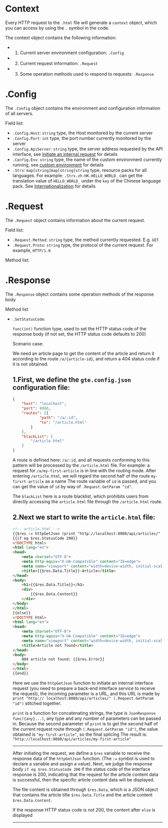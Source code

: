 # Context

Every HTTP request to the `.html` file will generate a `context` object, which you can access by using the `.` symbol in the code.

The context object contains the following information:

- 1. Current server environment configuration: `.Config`
- 2. Current request information: `.Request`
- 3. Some operation methods used to respond to requests: `.Response`

# .Config

The `.Config` object contains the environment and configuration information of all servers.

Field list:

- `.Config.Host`: `string` type, the Host monitored by the current server
- `.Config.Port`: `int` type, the port number currently monitored by the server
- `.Config.ApiServer`: `string` type, the server address requested by the API interface, see [Initiate an internal request](api.md) for details
- `.Config.Env`: `string` type, the name of the custom environment currently running, see [custom environment](env.md) for details
- `.Strs`: `map[string]map[string]string` type, resource packs for all languages. For example: `.Strs.zh-HK.HELLO_WORLD_` can get the translation value of `HELLO_WORLD_` under the `key` of the Chinese language pack. See [Internationalization](globalization.md) for details

# .Request

The `.Request` object contains information about the current request.

Field list:

- `.Request.Method`: `string` type, the method currently requested. E.g. `GET`
- `.Request.Proto`: `string` type, the protocol of the current request. For example, `HTTP/1.0`

Method list:

# .Response

The `.Response` object contains some operation methods of the response body

Method list

- `.SetStatusCode`:
    
    `func(int)` function type, used to set the HTTP status code of the response body (if not set, the HTTP status code defaults to 200)


    Scenario case:
    
    We need an article page to get the content of the article and return it according to the route `/a/{article-id}`, and return a 404 status code if it is not obtained.

    1.First, we define the `gte.config.json` configuration file:
    ---

    ```json
    {
        "host": "localhost",
        "port": 8080,
        "routes": [{
                "path": "/a/:id",
                "to": "/article.html"
            }
        ],
        "blackList": [
            "/article.html"
        ]
    }
    ```
    A route is defined here: `/a/:id`, and all requests conforming to this pattern will be processed by the `/article.html` file. For example: a request for `/a/my-first-article` is in line with the routing mode. After entering `/article.html`, we will regard the second half of the route `my-firsrt-article` as a name The route variable of `id` is passed, and you can get the value of `id` by way of `.Request.GetParam "id"`.

    The `blackList` here is a route blacklist, which prohibits users from directly accessing the `article.html` file through the `/article.html` route.


    2.Next we start to write the `article.html` file:
    ---
    
    ```html
    <!-- article.html -->
    {{$res := httpGetJson (print "http://localhost:8080/api/articles/" (.Request.GetParam "id")) }}
    {{if eq $res.StatusCode 200}}
    <!DOCTYPE html>
    <html lang="en">
    <head>
        <meta charset="UTF-8">
        <meta http-equiv="X-UA-Compatible" content="IE=edge">
        <meta name="viewport" content="width=device-width, initial-scale=1.0">
        <title>{{$res.Data.Title}}-Article</title>
    </head>
    <body>
        <h1>{{$res.Data.Title}}</h1>
        <div>
            {{$res.Data.Content}}
        </div>
    </body>
    </html>
    {{else}}
    <!DOCTYPE html>
    <html lang="en">
    <head>
        <meta charset="UTF-8">
        <meta http-equiv="X-UA-Compatible" content="IE=edge">
        <meta name="viewport" content="width=device-width, initial-scale=1.0">
        <title>Article not found</title>
    </head>
    <body>
        404 article not found: {{$res.Error}}
    </body>
    </html>
    {{end}}
    ```
    Here we use the `httpGetJson` function to initiate an internal interface request (you need to prepare a back-end interface service to receive the request), the incoming parameter is a URL, and this URL is made by `print "http:// localhost:8080/api/articles/" (.Request.GetParam "id")` stitched together.

    `print` is a function for concatenating strings, the type is `JsonResponse func({any}...)`, any type and any number of parameters can be passed in.
    Because the second parameter of `print` is to get the second half of the current request route through `(.Request.GetParam "id")`, the value obtained is `"my-first-article"`, so the final splicing The result is: `"http://localhost:8080/api/articles/my-first-article"`

    ---

    After initiating the request, we define a `$res` variable to receive the response data of the `httpGetJson` function. (The `:=` symbol is used to declare a variable and assign a value). Next, we judge the response body `if eq $res.StatusCode 200` if the status code of the interface response is 200, indicating that the request for the article content data is successful, then the specific article content data will be displayed.

    The file content is obtained through `$res.Data`, which is a JSON object that contains the article title `$res.Data.Title` and the article content `$res.Data.Content`.

    If the response HTTP status code is not 200, the content after `else` is displayed

    ---